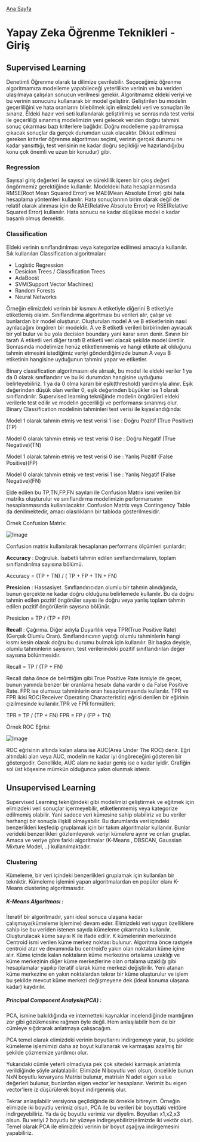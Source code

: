[Ana Sayfa](https://enginunal.github.io/)


# Yapay Zeka Öğrenme Teknikleri - Giriş


## Supervised Learning

Denetimli Öğrenme olarak ta dilimize çevrilebilir. Seçeceğimiz öğrenme algoritmamıza modelleme yapabileceği yeterlilikte verinin ve bu veriden ulaşılmaya çalışılan sonucun verilmesi gerekir. Algoritmamız eldeki veriyi ve bu verinin sonucunu kullanarak bir model geliştirir. Geliştirilen bu modelin geçerliliğini ve hata oranlarını bilebilmek için elimizdeki veri ve sonuçları ile sınarız.
Eldeki hazır veri seti kullanılarak geliştirilmiş ve sonrasında test verisi ile geçerliliği sınanmış modelimizin yeni gelecek veriden doğru tahmini sonuç çıkarması bazı kriterlere bağlıdır. Doğru modelleme yapılmamışsa çıkacak sonuçlar da gerçek durumdan uzak olacaktır. Dikkat edilmesi gereken kriterler öğrenme algoritması seçimi, verinin gerçek durumu ne kadar yansıttığı, test verisinin ne kadar doğru seçildiği ve hazırlandığı(bu konu çok önemli ve uzun bir konudur) gibi.

### Regression

Sayısal giriş değerleri ile sayısal ve süreklilik içeren bir çıkış değeri öngörmemiz gerektiğinde kullanılır. Modeldeki hata hesaplanmasında RMSE(Root Mean Squared Error) ve MAE(Mean Absolute Error) gibi hata hesaplama yöntemleri kullanılır. Hata sonuçlarının birim olarak değil de relatif olarak alınması için de RAE(Relative Absolute Error) ve RSE(Relative Squared Error) kullanılır.
Hata sonucu ne kadar düşükse model o kadar başarılı olmuş demektir.

### Classification

Eldeki verinin sınıflandırılması veya kategorize edilmesi amacıyla kullanılır. Sık kullanılan Classification algoritmaları:


* Logistic Regression
* Desicion Trees / Classification Trees
* AdaBoost
* SVM(Support Vector Machines)
* Random Forests
* Neural Networks


Örneğin elimizdeki verinin bir kısmını A etiketiyle diğerini B etiketiyle etiketlemiş olalım. Sınıflandırma algoritması bu verileri alır, çalışır ve bunlardan bir model oluşturur. Oluşturulan model A ve B etiketlerinin nasıl ayrılacağını öngören bir modeldir. A ve B etiketli verileri birbirinden ayıracak bir yol bulur ve bu yola decision boundary yani karar sınırı denir. Sınırın bir tarafı A etiketli veri diğer tarafı B etiketli veri olacak şekilde model üretilir. Sonrasında modelimize henüz etiketlenmemiş ve hangi etikete ait olduğunu tahmin etmesini istediğimiz veriyi gönderdiğimizde bunun A veya B etiketinin hangisine uyduğunun tahmini yapar ve etiketler. 

Binary classification algoritmasını ele alırsak, bu model ile eldeki veriler 1 ya da 0 olarak sınıflandırır ve bu iki durumdan hangisine uyduğunu belirleyebiliriz. 1 ya da 0 olma kararı bir eşik(threshold) yardımıyla alınır. Eşik değerinden düşük olan veriler 0, eşik değerinden büyükler ise 1 olarak sınıflandırılır.
Supervised learning tekniğinde modelin öngörüleri eldeki verilerle test edilir ve modelin geçerliliği ve performansı sınanmış olur. Binary Classification modelinin tahminleri test verisi ile kıyaslandığında:


Model 1 olarak tahmin etmiş ve test verisi 1 ise : Doğru Pozitif (True Positive)(TP)

Model 0 olarak tahmin etmiş ve test verisi 0 ise : Doğru Negatif (True Negative)(TN)

Model 1 olarak tahmin etmiş ve test verisi 0 ise : Yanlış Pozitif (False Positive)(FP)

Model 0 olarak tahmin etmiş ve test verisi 1 ise : Yanlış Negatif (False Negative)(FN)



Elde edilen bu TP,TN,FP,FN sayıları ile Confusion Matrix ismi verilen bir matriks oluşturulur ve sınıflandırma modelimizin performansının hesaplanmasında kullanılacaktır. Confusion Matrix veya Contingency Table da denilmektedir, amacı olasılıkların bir tabloda gösterilmesidir.

Örnek Confusion Matrix:

![Image](https://1.bp.blogspot.com/-UYkYLsH5xxw/WdIna1UNUcI/AAAAAAAAAXc/eyNxA_xbmgMHeNYAlCmNNmclAcZhFGM6gCK4BGAYYCw/s320/confusionmatrix.jpg)


Confusion matrix kullanılarak hesaplanan performans ölçümleri şunlardır:


**Accuracy** : Doğruluk. İsabetli tahmin edilen sınıflandırmaların, toplam sınıflandırılma sayısına bölümü.

Accuracy = (TP + TN) / ( TP + FP + TN + FN)


**Presicion** : Hassasiyet. Sınıflandırıcıdan olumlu bir tahmin alındığında, bunun gerçekte ne kadar doğru olduğunu belirlemede kullanılır. Bu da doğru tahmin edilen pozitif öngörüler sayısı ile doğru veya yanlış toplam tahmin edilen pozitif öngörülerin sayısına bölünür.

Presicion = TP / (TP + FP)


**Recall** : Çağırma. Diğer adıyla Duyarlılık veya TPR(True Positive Rate)(Gerçek Olumlu Oran). Sınıflandırıcının yaptığı olumlu tahminlerin hangi kısmı kesin olarak doğru bu durumu bulmak için kullanılır. Bir başka deyişle, olumlu tahminlerin sayısının, test verilerindeki pozitif sınıflandırılan değer sayısına bölünmesidir.

Recall = TP / (TP + FN)



Recall daha önce de belirttiğim gibi True Positive Rate ismiyle de geçer, bunun yanında benzer bir oranlama hesabı daha vardır o da False Positive Rate. FPR ise olumsuz tahminlerin oran hesaplanmasında kullanılır. TPR ve FPR ikisi ROC(Receiver Operating Characteristic) eğrisi denilen bir eğirinin çizilmesinde kullanılır.TPR ve FPR formülleri:

TPR = TP / (TP + FN)
FPR  = FP / (FP + TN)


Örnek ROC Eğrisi:

![Image](https://1.bp.blogspot.com/-9wWWogTvjyQ/WdInvOLgCuI/AAAAAAAAAXk/ofFmNikdQ6woQkweSZPj8BueAIPAzjWPgCK4BGAYYCw/s1600/ROCEgrisi.jpg)


ROC eğrisinin altında kalan alana ise AUC(Area Under The ROC) denir. Eğri altındaki alan veya AUC, modelin ne kadar iyi öngöreceğini gösteren bir göstergedir. Genellikle, AUC alanı ne kadar geniş ise o kadar iyidir. Grafiğin sol üst köşesine mümkün olduğunca yakın olunmak istenir.



## Unsupervised Learning


Supervised Learning tekniğindeki gibi modelimizi geliştirmek ve eğitmek için elimizdeki veri sonuçlar içermeyebilir, etiketlenmemiş veya kategorize edilmemiş olabilir. Yani sadece veri kümesine sahip olabiliriz ve bu veriler herhangi bir sonuçla ilişkili olmayabilir. Bu durumlarda veri içindeki benzerlikleri keşfedip gruplamak için bir takım algoritmalar kullanılır. Bunlar verideki benzerlikleri gözlemleyerek veriyi kümelere ayırır ve onları gruplar. Amaca ve veriye göre farklı algoritmalar (K-Means , DBSCAN, Gaussian Mixture Model, ..) kullanılmaktadır.


### Clustering

Kümeleme, bir veri içindeki benzerlikleri gruplamak için kullanılan bir tekniktir. Kümeleme işlemini yapan algoritmalardan en popüler olanı K-Means clustering algoritmasıdır.

##### K-Means Algoritması :
İteratif bir algoritmadır, yani ideal sonuca ulaşana kadar çalışmaya(kümeleme işlemine) devam eder. Elimizdeki veri uygun özelliklere sahip ise bu veriden istenen sayıda kümeleme çıkarmakta kullanılır. Oluşturulacak küme sayısı K ile ifade edilir. K kümelerinin merkezinde Centroid ismi verilen küme merkez noktası bulunur.
Algoritma önce rastgele centroid atar ve devamında bu centroid’e yakın olan noktaları küme içine alır. Küme içinde kalan noktaların küme merkezine ortalama uzaklığı ve küme merkezinin diğer küme merkezlerine olan ortalama uzaklığı gibi hesaplamalar yapılıp iteratif olarak küme merkezi değiştirilir. Yeni atanan küme merkezine en yakın noktalardan tekrar bir küme oluşturulur ve işlem bu şekilde mevcut küme merkezi değişmeyene dek (ideal konuma ulaşana kadar) kaydırılır.


##### Principal Component Analysis(PCA) :
PCA, ismine bakıldığında ve internetteki kaynaklar incelendiğinde mantığının zor gibi gözükmesine rağmen öyle değil. Hem anlaşılabilir hem de bir cümleye sığdırarak anlatmaya çalışacağım.

PCA temel olarak elimizdeki verinin boyutlarını indirgemeye yarar, bu şekilde kümeleme işlemimizi daha az boyut kullanarak ve karmaşası azalmış bir şekilde çözmemize yardımcı olur.

Yukarıdaki cümle yeterli olmadıysa pek çok sitedeki karmaşık anlatımla verildiğinde şöyle anlatılabilir. Elimizde N boyutlu veri olsun, öncelikle bunun NxN boyutlu kovaryans Matrisi bulunur, matrisin N adet eigen value değerleri bulunur, bunlardan eigen vector’ler hesaplanır. Verimiz bu eigen vector’lere iz düşürülerek boyut indirgenmiş olur.

Tekrar anlaşılabilir versiyona geçildiğinde iki örnekle bitireyim. Örneğin elimizde iki boyutlu verimiz olsun, PCA ile bu verileri bir boyuttaki vektöre indirgeyebiliriz. Ya da üç boyutlu verimiz var diyelim. Boyutları x1,x2,x3 olsun. Bu veriyi 2 boyutlu bir yüzeye indirgeyebiliriz(elimizde iki vektör olur). Temel olarak PCA ile elimizdeki verinin bir boyut aşağıya indirgemesini yapabiliriz.

